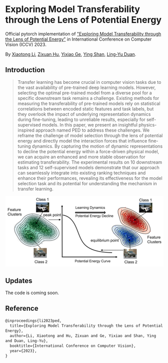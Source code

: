 # Exploring Model Transferability through the Lens of Potential Energy
Official pytorch implementation of ["Exploring Model Transferability through the Lens of Potential Energy"](https://arxiv.org/abs/2308.15074) in International Conference on Computer Vision (ICCV) 2023.

By [Xiaotong Li](https://scholar.google.com/citations?user=cpCE_T4AAAAJ&hl=zh-CN), [Zixuan Hu](https://github.com/lixiaotong97/PED), [Yixiao Ge](https://geyixiao.com/), [Ying Shan](https://scholar.google.com/citations?user=4oXBp9UAAAAJ&hl=zh-CN), [Ling-Yu Duan](https://scholar.google.com/citations?user=hsXZOgIAAAAJ&hl=zh-CN).

## Introduction

> Transfer learning has become crucial in computer vision tasks due to the vast availability of pre-trained deep learning models. However, selecting the optimal pre-trained model from a diverse pool for a specific downstream task remains a challenge. Existing methods for measuring the transferability of pre-trained models rely on statistical correlations between encoded static features and task labels, but they overlook the impact of underlying representation dynamics during fine-tuning, leading to unreliable results, especially for self-supervised models. In this paper, we present an insightful physics-inspired approach named PED to address these challenges. We reframe the challenge of model selection through the lens of potential energy and directly model the interaction forces that influence fine-tuning dynamics. By capturing the motion of dynamic representations to decline the potential energy within a force-driven physical model, we can acquire an enhanced and more stable observation for estimating transferability. The experimental results on 10 downstream tasks and 12 self-supervised models demonstrate that our approach can seamlessly integrate into existing ranking techniques and enhance their performances, revealing its effectiveness for the model selection task and its potential for understanding the mechanism in transfer learning.

![Overview](Overview.png)

## Updates
The code is coming soon.

## Reference
```
@inproceedings{li2023ped,
  title={Exploring Model Transferability through the Lens of Potential Energy},
  author={Li, Xiaotong and Hu, Zixuan and Ge, Yixiao and Shan, Ying and Duan, Ling-Yu},
  booktitle={International Conference on Computer Vision},
  year={2023},
}
```
